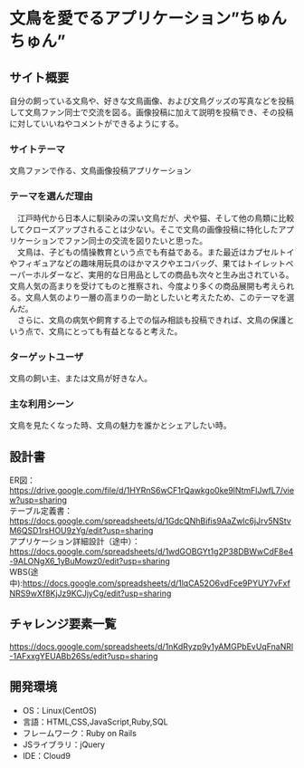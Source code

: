 # 文鳥を愛でるアプリケーション”ちゅんちゅん”

## サイト概要
自分の飼っている文鳥や、好きな文鳥画像、および文鳥グッズの写真などを投稿して文鳥ファン同士で交流を図る。画像投稿に加えて説明を投稿でき、その投稿に対していいねやコメントができるようにする。

### サイトテーマ
文鳥ファンで作る、文鳥画像投稿アプリケーション

### テーマを選んだ理由
　江戸時代から日本人に馴染みの深い文鳥だが、犬や猫、そして他の鳥類に比較してクローズアップされることは少ない。そこで文鳥の画像投稿に特化したアプリケーションでファン同士の交流を図りたいと思った。<br>
　文鳥は、子どもの情操教育という点でも有益である。また最近はカプセルトイやフィギュアなどの趣味用玩具のほかマスクやエコバッグ、果てはトイレットペーパーホルダーなど、実用的な日用品としての商品も次々と生み出されている。文鳥人気の高まりを受けてものと推察され、今度より多くの商品展開も考えられる。文鳥人気のより一層の高まりの一助としたいと考えたため、このテーマを選んだ。<br>
　さらに、文鳥の病気や飼育する上での悩み相談も投稿できれば、文鳥の保護という点で、文鳥にとっても有益となると考えた。

### ターゲットユーザ
文鳥の飼い主、または文鳥が好きな人。

### 主な利用シーン
文鳥を見たくなった時、文鳥の魅力を誰かとシェアしたい時。


## 設計書
ER図：https://drive.google.com/file/d/1HYRnS6wCF1rQawkgo0ke9lNtmFlJwfL7/view?usp=sharing<br>
テーブル定義書：https://docs.google.com/spreadsheets/d/1GdcQNhBifis9AaZwlc6jJrv5NStvM6QSD1rsHOU9zYg/edit?usp=sharing<br>
アプリケーション詳細設計（途中）：https://docs.google.com/spreadsheets/d/1wdGOBGYt1g2P38DBWwCdF8e4-9ALONgX6_1yBuMowz0/edit?usp=sharing<br>
WBS(途中):https://docs.google.com/spreadsheets/d/1lqCA52O6vdFce9PYUY7vFxfNRS9wXf8KjJz9KCJjyCg/edit?usp=sharing


## チャレンジ要素一覧
<https://docs.google.com/spreadsheets/d/1nKdRyzp9y1yAMGPbEvUqFnaNRl-1AFxxgYEUABb26Ss/edit?usp=sharing>

## 開発環境
- OS：Linux(CentOS)
- 言語：HTML,CSS,JavaScript,Ruby,SQL
- フレームワーク：Ruby on Rails
- JSライブラリ：jQuery
- IDE：Cloud9
